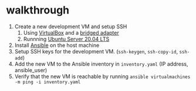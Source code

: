 # walkthrough

1. Create a new development VM and setup SSH
   1. Using [VirtualBox](https://www.virtualbox.org/) and a [bridged adapter](https://www.virtualbox.org/manual/ch06.html#network_bridged)
   2. Runnning [Ubuntu Server 20.04 LTS](https://releases.ubuntu.com/20.04/)
2. Install [Ansible](https://docs.ansible.com/ansible/latest/getting_started/index.html) on the host machine
3. Setup SSH keys for the development VM. (`ssh-keygen`, `ssh-copy-id`, `ssh-add`)
4. Add the new VM to the Ansible inventory in `inventory.yaml` (IP address, ansible_user)
5. Verify that the new VM is reachable by running `ansible virtualmachines -m ping -i inventory.yaml`
